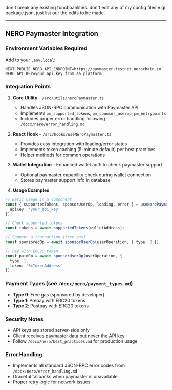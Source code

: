 don't break any existing functioanlities.
don't edit any of my config files e.gi package.json, just list our the edits to be made.

---

## NERO Paymaster Integration

### Environment Variables Required
Add to your `.env.local`:
```
NEXT_PUBLIC_NERO_API_ENDPOINT=https://paymaster-testnet.nerochain.io
NERO_API_KEY=your_api_key_from_aa_platform
```

### Integration Points

1. **Core Utility** - `/src/utils/neroPaymaster.ts`
   - Handles JSON-RPC communication with Paymaster API
   - Implements `pm_supported_tokens`, `pm_sponsor_userop`, `pm_entrypoints`
   - Includes proper error handling following `/docx/nero/error_handling.md`

2. **React Hook** - `/src/hooks/useNeroPaymaster.ts`
   - Provides easy integration with loading/error states
   - Implements token caching (5-minute default) per best practices
   - Helper methods for common operations

3. **Wallet Integration** - Enhanced wallet auth to check paymaster support
   - Optional paymaster capability check during wallet connection
   - Stores paymaster support info in database

4. **Usage Examples**

```typescript
// Basic usage in a component
const { supportedTokens, sponsorUserOp, loading, error } = useNeroPaymaster({ 
  apiKey: 'your_api_key' 
});

// Check supported tokens
const tokens = await supportedTokens(walletAddress);

// Sponsor a transaction (free gas)
const sponsoredOp = await sponsorUserOp(userOperation, { type: 0 });

// Pay with ERC20 token
const paidOp = await sponsorUserOp(userOperation, { 
  type: 1, 
  token: '0xTokenAddress' 
});
```

### Payment Types (see `/docx/nero/payment_types.md`)
- **Type 0**: Free gas (sponsored by developer)
- **Type 1**: Prepay with ERC20 tokens
- **Type 2**: Postpay with ERC20 tokens

### Security Notes
- API keys are stored server-side only
- Client receives paymaster data but never the API key
- Follow `/docx/nero/best_practices.md` for production usage

### Error Handling
- Implements all standard JSON-RPC error codes from `/docx/nero/error_handling.md`
- Graceful fallbacks when paymaster is unavailable
- Proper retry logic for network issues
